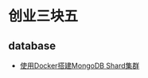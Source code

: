 # 创业三块五

## database

* [使用Docker搭建MongoDB Shard集群](./database/mongodb/setup-mongodb-cluster-with-Docker.md)